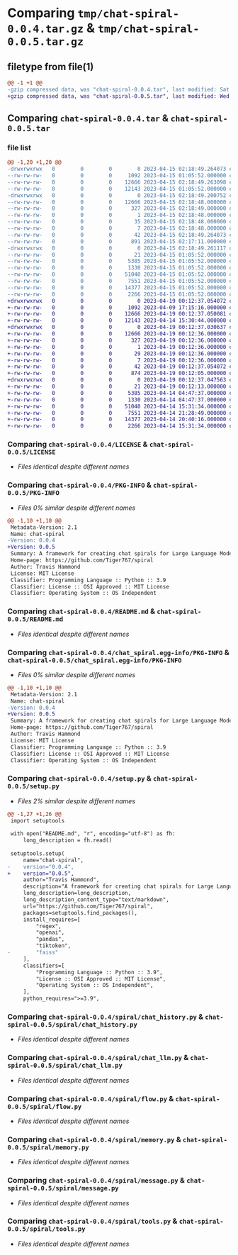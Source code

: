 # Comparing `tmp/chat-spiral-0.0.4.tar.gz` & `tmp/chat-spiral-0.0.5.tar.gz`

## filetype from file(1)

```diff
@@ -1 +1 @@
-gzip compressed data, was "chat-spiral-0.0.4.tar", last modified: Sat Apr 15 02:18:49 2023, max compression
+gzip compressed data, was "chat-spiral-0.0.5.tar", last modified: Wed Apr 19 00:12:37 2023, max compression
```

## Comparing `chat-spiral-0.0.4.tar` & `chat-spiral-0.0.5.tar`

### file list

```diff
@@ -1,20 +1,20 @@
-drwxrwxrwx   0        0        0        0 2023-04-15 02:18:49.264073 chat-spiral-0.0.4/
--rw-rw-rw-   0        0        0     1092 2023-04-15 01:05:52.000000 chat-spiral-0.0.4/LICENSE
--rw-rw-rw-   0        0        0    12666 2023-04-15 02:18:49.263098 chat-spiral-0.0.4/PKG-INFO
--rw-rw-rw-   0        0        0    12143 2023-04-15 01:05:52.000000 chat-spiral-0.0.4/README.md
-drwxrwxrwx   0        0        0        0 2023-04-15 02:18:49.200752 chat-spiral-0.0.4/chat_spiral.egg-info/
--rw-rw-rw-   0        0        0    12666 2023-04-15 02:18:48.000000 chat-spiral-0.0.4/chat_spiral.egg-info/PKG-INFO
--rw-rw-rw-   0        0        0      327 2023-04-15 02:18:49.000000 chat-spiral-0.0.4/chat_spiral.egg-info/SOURCES.txt
--rw-rw-rw-   0        0        0        1 2023-04-15 02:18:48.000000 chat-spiral-0.0.4/chat_spiral.egg-info/dependency_links.txt
--rw-rw-rw-   0        0        0       35 2023-04-15 02:18:48.000000 chat-spiral-0.0.4/chat_spiral.egg-info/requires.txt
--rw-rw-rw-   0        0        0        7 2023-04-15 02:18:48.000000 chat-spiral-0.0.4/chat_spiral.egg-info/top_level.txt
--rw-rw-rw-   0        0        0       42 2023-04-15 02:18:49.264073 chat-spiral-0.0.4/setup.cfg
--rw-rw-rw-   0        0        0      891 2023-04-15 02:17:11.000000 chat-spiral-0.0.4/setup.py
-drwxrwxrwx   0        0        0        0 2023-04-15 02:18:49.261117 chat-spiral-0.0.4/spiral/
--rw-rw-rw-   0        0        0       21 2023-04-15 01:05:52.000000 chat-spiral-0.0.4/spiral/__init__.py
--rw-rw-rw-   0        0        0     5385 2023-04-15 01:05:52.000000 chat-spiral-0.0.4/spiral/chat_history.py
--rw-rw-rw-   0        0        0     1330 2023-04-15 01:05:52.000000 chat-spiral-0.0.4/spiral/chat_llm.py
--rw-rw-rw-   0        0        0    51040 2023-04-15 01:05:52.000000 chat-spiral-0.0.4/spiral/flow.py
--rw-rw-rw-   0        0        0     7551 2023-04-15 01:05:52.000000 chat-spiral-0.0.4/spiral/memory.py
--rw-rw-rw-   0        0        0    14377 2023-04-15 01:05:52.000000 chat-spiral-0.0.4/spiral/message.py
--rw-rw-rw-   0        0        0     2266 2023-04-15 01:05:52.000000 chat-spiral-0.0.4/spiral/tools.py
+drwxrwxrwx   0        0        0        0 2023-04-19 00:12:37.054072 chat-spiral-0.0.5/
+-rw-rw-rw-   0        0        0     1092 2023-04-09 17:15:16.000000 chat-spiral-0.0.5/LICENSE
+-rw-rw-rw-   0        0        0    12666 2023-04-19 00:12:37.050081 chat-spiral-0.0.5/PKG-INFO
+-rw-rw-rw-   0        0        0    12143 2023-04-14 15:30:44.000000 chat-spiral-0.0.5/README.md
+drwxrwxrwx   0        0        0        0 2023-04-19 00:12:37.030637 chat-spiral-0.0.5/chat_spiral.egg-info/
+-rw-rw-rw-   0        0        0    12666 2023-04-19 00:12:36.000000 chat-spiral-0.0.5/chat_spiral.egg-info/PKG-INFO
+-rw-rw-rw-   0        0        0      327 2023-04-19 00:12:36.000000 chat-spiral-0.0.5/chat_spiral.egg-info/SOURCES.txt
+-rw-rw-rw-   0        0        0        1 2023-04-19 00:12:36.000000 chat-spiral-0.0.5/chat_spiral.egg-info/dependency_links.txt
+-rw-rw-rw-   0        0        0       29 2023-04-19 00:12:36.000000 chat-spiral-0.0.5/chat_spiral.egg-info/requires.txt
+-rw-rw-rw-   0        0        0        7 2023-04-19 00:12:36.000000 chat-spiral-0.0.5/chat_spiral.egg-info/top_level.txt
+-rw-rw-rw-   0        0        0       42 2023-04-19 00:12:37.054072 chat-spiral-0.0.5/setup.cfg
+-rw-rw-rw-   0        0        0      874 2023-04-19 00:12:05.000000 chat-spiral-0.0.5/setup.py
+drwxrwxrwx   0        0        0        0 2023-04-19 00:12:37.047563 chat-spiral-0.0.5/spiral/
+-rw-rw-rw-   0        0        0       21 2023-04-19 00:12:13.000000 chat-spiral-0.0.5/spiral/__init__.py
+-rw-rw-rw-   0        0        0     5385 2023-04-14 04:47:37.000000 chat-spiral-0.0.5/spiral/chat_history.py
+-rw-rw-rw-   0        0        0     1330 2023-04-14 04:47:37.000000 chat-spiral-0.0.5/spiral/chat_llm.py
+-rw-rw-rw-   0        0        0    51040 2023-04-14 15:31:34.000000 chat-spiral-0.0.5/spiral/flow.py
+-rw-rw-rw-   0        0        0     7551 2023-04-14 21:28:49.000000 chat-spiral-0.0.5/spiral/memory.py
+-rw-rw-rw-   0        0        0    14377 2023-04-14 20:40:16.000000 chat-spiral-0.0.5/spiral/message.py
+-rw-rw-rw-   0        0        0     2266 2023-04-14 15:31:34.000000 chat-spiral-0.0.5/spiral/tools.py
```

### Comparing `chat-spiral-0.0.4/LICENSE` & `chat-spiral-0.0.5/LICENSE`

 * *Files identical despite different names*

### Comparing `chat-spiral-0.0.4/PKG-INFO` & `chat-spiral-0.0.5/PKG-INFO`

 * *Files 0% similar despite different names*

```diff
@@ -1,10 +1,10 @@
 Metadata-Version: 2.1
 Name: chat-spiral
-Version: 0.0.4
+Version: 0.0.5
 Summary: A framework for creating chat spirals for Large Language Models finetuned for conversations. Currently work-in-progress.
 Home-page: https://github.com/Tiger767/spiral
 Author: Travis Hammond
 License: MIT License
 Classifier: Programming Language :: Python :: 3.9
 Classifier: License :: OSI Approved :: MIT License
 Classifier: Operating System :: OS Independent
```

### Comparing `chat-spiral-0.0.4/README.md` & `chat-spiral-0.0.5/README.md`

 * *Files identical despite different names*

### Comparing `chat-spiral-0.0.4/chat_spiral.egg-info/PKG-INFO` & `chat-spiral-0.0.5/chat_spiral.egg-info/PKG-INFO`

 * *Files 0% similar despite different names*

```diff
@@ -1,10 +1,10 @@
 Metadata-Version: 2.1
 Name: chat-spiral
-Version: 0.0.4
+Version: 0.0.5
 Summary: A framework for creating chat spirals for Large Language Models finetuned for conversations. Currently work-in-progress.
 Home-page: https://github.com/Tiger767/spiral
 Author: Travis Hammond
 License: MIT License
 Classifier: Programming Language :: Python :: 3.9
 Classifier: License :: OSI Approved :: MIT License
 Classifier: Operating System :: OS Independent
```

### Comparing `chat-spiral-0.0.4/setup.py` & `chat-spiral-0.0.5/setup.py`

 * *Files 2% similar despite different names*

```diff
@@ -1,27 +1,26 @@
 import setuptools
 
 with open("README.md", "r", encoding="utf-8") as fh:
     long_description = fh.read()
 
 setuptools.setup(
     name="chat-spiral",
-    version="0.0.4",
+    version="0.0.5",
     author="Travis Hammond",
     description="A framework for creating chat spirals for Large Language Models finetuned for conversations. Currently work-in-progress.",
     long_description=long_description,
     long_description_content_type="text/markdown",
     url="https://github.com/Tiger767/spiral",
     packages=setuptools.find_packages(),
     install_requires=[
         "regex",
         "openai",
         "pandas",
         "tiktoken",
-        "faiss"
     ],
     classifiers=[
         "Programming Language :: Python :: 3.9",
         "License :: OSI Approved :: MIT License",
         "Operating System :: OS Independent",
     ],
     python_requires=">=3.9",
```

### Comparing `chat-spiral-0.0.4/spiral/chat_history.py` & `chat-spiral-0.0.5/spiral/chat_history.py`

 * *Files identical despite different names*

### Comparing `chat-spiral-0.0.4/spiral/chat_llm.py` & `chat-spiral-0.0.5/spiral/chat_llm.py`

 * *Files identical despite different names*

### Comparing `chat-spiral-0.0.4/spiral/flow.py` & `chat-spiral-0.0.5/spiral/flow.py`

 * *Files identical despite different names*

### Comparing `chat-spiral-0.0.4/spiral/memory.py` & `chat-spiral-0.0.5/spiral/memory.py`

 * *Files identical despite different names*

### Comparing `chat-spiral-0.0.4/spiral/message.py` & `chat-spiral-0.0.5/spiral/message.py`

 * *Files identical despite different names*

### Comparing `chat-spiral-0.0.4/spiral/tools.py` & `chat-spiral-0.0.5/spiral/tools.py`

 * *Files identical despite different names*

